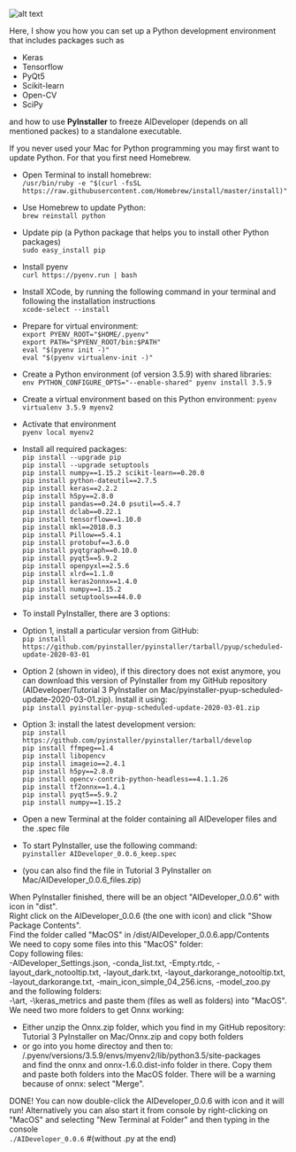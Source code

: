 ![alt text](https://github.com/maikherbig/AIDeveloper/blob/master/art/Logos_div_v05.png "Keras TensorFlow OpenCV Scikit-learn Qt PyInstaller Logos")  

Here, I show you how you can 
set up a Python development environment that includes packages such as
* Keras  
* Tensorflow  
* PyQt5  
* Scikit-learn  
* Open-CV  
* SciPy

and how to use **PyInstaller** to freeze AIDeveloper (depends on all mentioned packes) to a standalone executable.  
  
If you never used your Mac for Python programming you may first want to update Python. For that you first need Homebrew.
* Open Terminal to install homebrew:  
`/usr/bin/ruby -e "$(curl -fsSL https://raw.githubusercontent.com/Homebrew/install/master/install)"`
* Use Homebrew to update Python:  
`brew reinstall python`  
* Update pip (a Python package that helps you to install other Python packages)  
`sudo easy_install pip`  
  
* Install pyenv  
`curl https://pyenv.run | bash`    

* Install XCode, by running the following command in your terminal and following the installation instructions  
`xcode-select --install`  
  
* Prepare for virtual environment:  
`export PYENV_ROOT="$HOME/.pyenv"`  
`export PATH="$PYENV_ROOT/bin:$PATH"`  
`eval "$(pyenv init -)"`  
`eval "$(pyenv virtualenv-init -)"`   
  
* Create a Python environment (of version 3.5.9) with shared libraries:  
`env PYTHON_CONFIGURE_OPTS="--enable-shared" pyenv install 3.5.9`  
* Create a virtual environment based on this Python environment: 
`pyenv virtualenv 3.5.9 myenv2`  
* Activate that environment  
`pyenv local myenv2`  
* Install all required packages:    
`pip install --upgrade pip`  
`pip install --upgrade setuptools`    
`pip install numpy==1.15.2 scikit-learn==0.20.0`  
`pip install python-dateutil==2.7.5`  
`pip install keras==2.2.2`  
`pip install h5py==2.8.0`  
`pip install pandas==0.24.0 psutil==5.4.7`  
`pip install dclab==0.22.1`  
`pip install tensorflow==1.10.0`  
`pip install mkl==2018.0.3`  
`pip install Pillow==5.4.1`  
`pip install protobuf==3.6.0`  
`pip install pyqtgraph==0.10.0`  
`pip install pyqt5==5.9.2`  
`pip install openpyxl==2.5.6`  
`pip install xlrd==1.1.0`  
`pip install keras2onnx==1.4.0`  
`pip install numpy==1.15.2`  
`pip install setuptools==44.0.0`  
  
* To install PyInstaller, there are 3 options:  
* Option 1, install a particular version from GitHub:  
`pip install https://github.com/pyinstaller/pyinstaller/tarball/pyup/scheduled-update-2020-03-01`  
* Option 2 (shown in video), if this directory does not exist anymore, you can download this version of PyInstaller from my GitHub   repository (AIDeveloper/Tutorial 3 PyInstaller on Mac/pyinstaller-pyup-scheduled-update-2020-03-01.zip). Install it using:  
`pip install pyinstaller-pyup-scheduled-update-2020-03-01.zip`  
* Option 3: install the latest development version:  
`pip install https://github.com/pyinstaller/pyinstaller/tarball/develop`  
`pip install ffmpeg==1.4`  
`pip install libopencv`  
`pip install imageio==2.4.1`  
`pip install h5py==2.8.0`  
`pip install opencv-contrib-python-headless==4.1.1.26`  
`pip install tf2onnx==1.4.1`  
`pip install pyqt5==5.9.2`  
`pip install numpy==1.15.2`  
  
* Open a new Terminal at the folder containing all AIDeveloper files and the .spec file  
* To start PyInstaller, use the following command:  
`pyinstaller AIDeveloper_0.0.6_keep.spec`  
* (you can also find the file in Tutorial 3 PyInstaller on Mac/AIDeveloper_0.0.6_files.zip)  
 

When PyInstaller finished, there will be an object "AIDeveloper_0.0.6" with icon in "dist".  
Right click on the AIDeveloper_0.0.6 (the one with icon) and click "Show Package Contents".  
Find the folder called "MacOS" in /dist/AIDeveloper_0.0.6.app/Contents  
We need to copy some files into this "MacOS" folder:  
Copy following files:  
-AIDeveloper_Settings.json, -conda_list.txt, -Empty.rtdc, -layout_dark_notooltip.txt, -layout_dark.txt, -layout_darkorange_notooltip.txt, -layout_darkorange.txt, -main_icon_simple_04_256.icns, -model_zoo.py  
and the following folders:  
-\art, -\keras_metrics 
and paste them (files as well as folders) into "MacOS".  
We need two more folders to get Onnx working:  
- Either unzip the Onnx.zip folder, which you find in my GitHub repository: Tutorial 3 PyInstaller on Mac/Onnx.zip and copy both folders  
- or go into you home directoy and then to: /.pyenv/versions/3.5.9/envs/myenv2/lib/python3.5/site-packages  
and find the onnx and onnx-1.6.0.dist-info folder in there. Copy them and paste both folders into the MacOS folder. There will be a warning because of onnx: select "Merge".  
  
DONE! You can now double-click the AIDeveloper_0.0.6 with icon and it will run! Alternatively you can also start it from console by right-clicking on "MacOS" and selecting "New Terminal at Folder" and then typing in the console    
`./AIDeveloper_0.0.6` #(without .py at the end)
